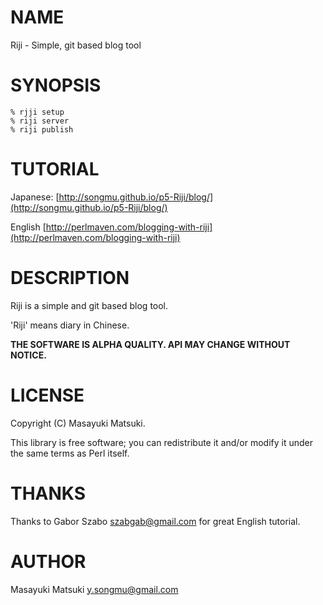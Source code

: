 # NAME

Riji - Simple, git based blog tool

# SYNOPSIS

    % rjji setup
    % riji server
    % riji publish

# TUTORIAL

Japanese: [http://songmu.github.io/p5-Riji/blog/](http://songmu.github.io/p5-Riji/blog/)

English [http://perlmaven.com/blogging-with-riji](http://perlmaven.com/blogging-with-riji)

# DESCRIPTION

Riji is a simple and git based blog tool.

'Riji' means diary in Chinese.

__THE SOFTWARE IS ALPHA QUALITY. API MAY CHANGE WITHOUT NOTICE.__

# LICENSE

Copyright (C) Masayuki Matsuki.

This library is free software; you can redistribute it and/or modify
it under the same terms as Perl itself.

# THANKS

Thanks to Gabor Szabo <szabgab@gmail.com> for great English tutorial.

# AUTHOR

Masayuki Matsuki <y.songmu@gmail.com>
